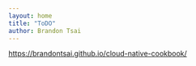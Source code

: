```yaml
---
layout: home
title: "ToDO"
author: Brandon Tsai
---
```


https://brandontsai.github.io/cloud-native-cookbook/

